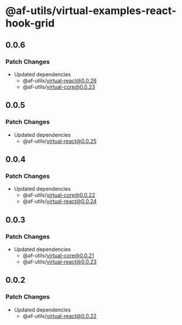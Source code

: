 # @af-utils/virtual-examples-react-hook-grid

## 0.0.6

### Patch Changes

- Updated dependencies
  - @af-utils/virtual-react@0.0.26
  - @af-utils/virtual-core@0.0.23

## 0.0.5

### Patch Changes

- Updated dependencies
  - @af-utils/virtual-react@0.0.25

## 0.0.4

### Patch Changes

- Updated dependencies
  - @af-utils/virtual-core@0.0.22
  - @af-utils/virtual-react@0.0.24

## 0.0.3

### Patch Changes

- Updated dependencies
  - @af-utils/virtual-core@0.0.21
  - @af-utils/virtual-react@0.0.23

## 0.0.2

### Patch Changes

- Updated dependencies
  - @af-utils/virtual-react@0.0.22

